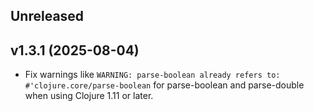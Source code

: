 ## Unreleased

## v1.3.1 (2025-08-04)

- Fix warnings like
  `WARNING: parse-boolean already refers to: #'clojure.core/parse-boolean`
  for parse-boolean and parse-double when using Clojure
  1.11 or later.

